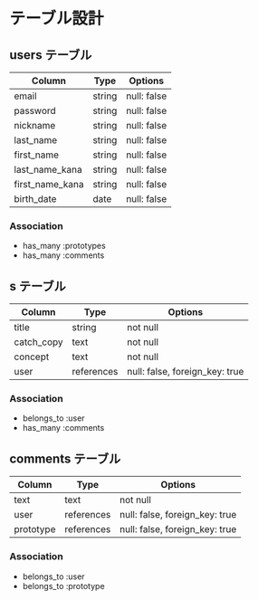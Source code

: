 # テーブル設計

## users テーブル

| Column          | Type   | Options     |
| --------------- | ------ | ----------- |
| email           | string | null: false |
| password        | string | null: false |
| nickname        | string | null: false |
| last_name       | string | null: false |
| first_name      | string | null: false |
| last_name_kana  | string | null: false |
| first_name_kana | string | null: false |
| birth_date      | date   | null: false |

### Association

- has_many :prototypes
- has_many :comments

## s テーブル

| Column     | Type       | Options                        |
| ---------- | ---------- | ------------------------------ |
| title      | string     | not null                       |
| catch_copy | text       | not null                       |
| concept    | text       | not null                       |
| user       | references | null: false, foreign_key: true |

### Association

- belongs_to :user
- has_many   :comments

## comments テーブル

| Column      | Type       | Options                        |
| ----------- | ---------- | ------------------------------ |
| text        | text       | not null                       |
| user        | references | null: false, foreign_key: true |
| prototype   | references | null: false, foreign_key: true |

### Association

- belongs_to :user
- belongs_to :prototype
